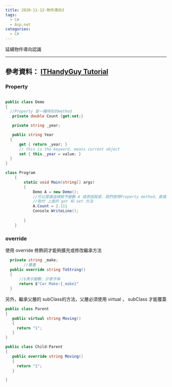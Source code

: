 ```yaml
---
title: 2020-11-12-物件導向3
tags:
  - C#
  - Asp.net
categories:
  - C#
---
```

延續物件導向認識
<!-- more -->
---
參考資料：
[ITHandyGuy Tutorial](https://ithandyguytutorial.blogspot.com/2017/11/t002csharpoo.html)
---
### Property
```C#

public class Demo
{
  //Property 是一種特別的method
   private double Count {get;set;}

   private string _year;

   public string Year
  {
      get { return _year; }
      // this is the keyword, means current object
      set { this._year = value; }
  }
}

class Program
    {
        static void Main(string[] args)
        {
            Demo A = new Demo();
            //可以直接這樣賦予變數 A 值原因就是，我們使用Property method，直接給予變數 A值
            //取代 上面的 get 和 set 方法
            A.Count = 2.111
            Console.WriteLine();
            
        }
    }
```

### override
使用 override 修飾詞才能夠擴充或修改繼承方法
```C#
  private string _make;
        //覆蓋
  public override string ToString()
  {
      //$表示變數、＠表字串
      return $"Car Make:{_make}"
  }

```
另外，繼承父層的 subClass的方法，父層必須使用 virtual ， subClass 才能覆蓋
```C#
public class Parent
{
   public virtual string Moving()
   {
     return "1";
   }
}

public class Child:Parent
{
   public override string Moving()
   {
     return "1";
   }

}
```